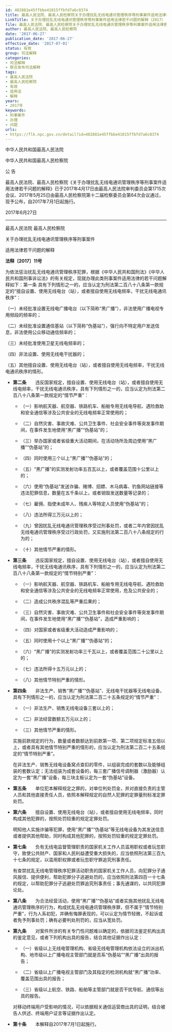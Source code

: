 ```yaml
---
id: 402881e45ffbbe41015ffbfd7a6c0374
title: 最高人民法院、最高人民检察院关于办理扰乱无线电通讯管理秩序等刑事案件适用法律若干问题的解释
LinkTitle: 关于办理扰乱无线电通讯管理秩序等刑事案件适用法律若干问题的解释（2017）
file: 最高人民法院、最高人民检察院关于办理扰乱无线电通讯管理秩序等刑事案件适用法律若干问题的解释_20170627_402881e45ffbbe41015ffbfd7a6c0374.docx
author: 最高人民法院、最高人民检察院
date: '2017-06-27'
publication_date: '2017-06-27'
effective_date: '2017-07-01'
status: 有效
group: 司法解释
categories:
- 司法解释
- 联合发布司法解释
tags:
- 最高人民法院
- 最高人民检察院
- 有效
- 适用法
- 解释
years:
- 2017年
keywords:
- 刑事案件
- 办理
- 问题
urls:
- https://flk.npc.gov.cn/detail?id=402881e45ffbbe41015ffbfd7a6c0374
---
```


中华人民共和国最高人民法院

中华人民共和国最高人民检察院

公 告

最高人民法院、最高人民检察院《关于办理扰乱无线电通讯管理秩序等刑事案件适用法律若干问题的解释》已于2017年4月17日由最高人民法院审判委员会第1715次会议、2017年5月25日由最高人民检察院第十二届检察委员会第64次会议通过，现予公布，自2017年7月1日起施行。

2017年6月27日

---

最高人民法院 最高人民检察院

关于办理扰乱无线电通讯管理秩序等刑事案件

适用法律若干问题的解释

**法释〔2017〕11号**

为依法惩治扰乱无线电通讯管理秩序犯罪，根据《中华人民共和国刑法》《中华人民共和国刑事诉讼法》的有关规定，现就办理此类刑事案件适用法律的若干问题解释如下：第一条 具有下列情形之一的，应当认定为刑法第二百八十八条第一款规定的“擅自设置、使用无线电台（站），或者擅自使用无线电频率，干扰无线电通讯秩序”：

（一）未经批准设置无线电广播电台（以下简称“黑广播”），非法使用广播电视专用频段的频率的；

（二）未经批准设置通信基站（以下简称“伪基站”），强行向不特定用户发送信息，非法使用公众移动通信频率的；

（三）未经批准使用卫星无线电频率的；

（四）非法设置、使用无线电干扰器的；

（五）其他擅自设置、使用无线电台（站），或者擅自使用无线电频率，干扰无线电通讯秩序的情形。

- **第二条**　　违反国家规定，擅自设置、使用无线电台（站），或者擅自使用无线电频率，干扰无线电通讯秩序，具有下列情形之一的，应当认定为刑法第二百八十八条第一款规定的“情节严重”：

  - （一）影响航天器、航空器、铁路机车、船舶专用无线电导航、遇险救助和安全通信等涉及公共安全的无线电频率正常使用的；

  - （二）自然灾害、事故灾难、公共卫生事件、社会安全事件等突发事件期间，在事件发生地使用“黑广播”“伪基站”的；

  - （三）举办国家或者省级重大活动期间，在活动场所及周边使用“黑广播”“伪基站”的；

  - （四）同时使用三个以上“黑广播”“伪基站”的；

  - （五）“黑广播”的实测发射功率五百瓦以上，或者覆盖范围十公里以上的；

  - （六）使用“伪基站”发送诈骗、赌博、招嫖、木马病毒、钓鱼网站链接等违法犯罪信息，数量在五千条以上，或者销毁发送数量等记录的；

  - （七）雇佣、指使未成年人、残疾人等特定人员使用“伪基站”的；

  - （八）违法所得三万元以上的；

  - （九）曾因扰乱无线电通讯管理秩序受过刑事处罚，或者二年内曾因扰乱无线电通讯管理秩序受过行政处罚，又实施刑法第二百八十八条规定的行为的；

  - （十）其他情节严重的情形。

- **第三条**　　违反国家规定，擅自设置、使用无线电台（站），或者擅自使用无线电频率，干扰无线电通讯秩序，具有下列情形之一的，应当认定为刑法第二百八十八条第一款规定的“情节特别严重”：

  - （一）影响航天器、航空器、铁路机车、船舶专用无线电导航、遇险救助和安全通信等涉及公共安全的无线电频率正常使用，危及公共安全的；

  - （二）造成公共秩序混乱等严重后果的；

  - （三）自然灾害、事故灾难、公共卫生事件和社会安全事件等突发事件期间，在事件发生地使用“黑广播”“伪基站”，造成严重影响的；

  - （四）对国家或者省级重大活动造成严重影响的；

  - （五）同时使用十个以上“黑广播”“伪基站”的；

  - （六）“黑广播”的实测发射功率三千瓦以上，或者覆盖范围二十公里以上的；

  - （七）违法所得十五万元以上的；

  - （八）其他情节特别严重的情形。

- **第四条**　　非法生产、销售“黑广播”“伪基站”、无线电干扰器等无线电设备，具有下列情形之一的，应当认定为刑法第二百二十五条规定的“情节严重”：

  - （一）非法生产、销售无线电设备三套以上的；

  - （二）非法经营数额五万元以上的；

  - （三）其他情节严重的情形。

  实施前款规定的行为，数量或者数额达到前款第一项、第二项规定标准五倍以上，或者具有其他情节特别严重的情形的，应当认定为刑法第二百二十五条规定的“情节特别严重”。

  在非法生产、销售无线电设备窝点查扣的零件，以组装完成的套数以及能够组装的套数认定；无法组装为成套设备的，每三套广播信号调制器（激励器）认定为一套“黑广播”设备，每三块主板认定为一套“伪基站”设备。

- **第五条**　　单位犯本解释规定之罪的，对单位判处罚金，并对直接负责的主管人员和其他直接责任人员，依照本解释规定的自然人犯罪的定罪量刑标准定罪处罚。

- **第六条**　　擅自设置、使用无线电台（站），或者擅自使用无线电频率，同时构成其他犯罪的，按照处罚较重的规定定罪处罚。

  明知他人实施诈骗等犯罪，使用“黑广播”“伪基站”等无线电设备为其发送信息或者提供其他帮助，同时构成其他犯罪的，按照处罚较重的规定定罪处罚。

- **第七条**　　负有无线电监督管理职责的国家机关工作人员滥用职权或者玩忽职守，致使公共财产、国家和人民利益遭受重大损失的，应当依照刑法第三百九十七条的规定，以滥用职权罪或者玩忽职守罪追究刑事责任。

  有查禁扰乱无线电管理秩序犯罪活动职责的国家机关工作人员，向犯罪分子通风报信、提供便利，帮助犯罪分子逃避处罚的，应当依照刑法第四百一十七条的规定，以帮助犯罪分子逃避处罚罪追究刑事责任；事先通谋的，以共同犯罪论处。

- **第八条**　　为合法经营活动，使用“黑广播”“伪基站”或者实施其他扰乱无线电通讯管理秩序的行为，构成扰乱无线电通讯管理秩序罪，但不属于“情节特别严重”，行为人系初犯，并确有悔罪表现的，可以认定为情节轻微，不起诉或者免予刑事处罚；确有必要判处刑罚的，应当从宽处罚。

- **第九条**　　对案件所涉的有关专门性问题难以确定的，依据司法鉴定机构出具的鉴定意见，或者下列机构出具的报告，结合其他证据作出认定：

  - （一）省级以上无线电管理机构、省级无线电管理机构依法设立的派出机构、地市级以上广播电视主管部门就是否系“伪基站”“黑广播”出具的报告；

  - （二）省级以上广播电视主管部门及其指定的检测机构就“黑广播”功率、覆盖范围出具的报告；

  - （三）省级以上航空、铁路、船舶等主管部门就是否干扰导航、通信等出具的报告。

  对移动终端用户受影响的情况，可以依据相关通信运营商出具的证明，结合被告人供述、终端用户证言等证据作出认定。

- **第十条**　　本解释自2017年7月1日起施行。
